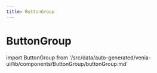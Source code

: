 ```yaml
---
title: ButtonGroup
---
```


# ButtonGroup

<!--
The reference doc content is generated automatically from the source code.
To update this section, update the doc blocks in the source code
-->

import ButtonGroup from '/src/data/auto-generated/venia-ui/lib/components/ButtonGroup/buttonGroup.md'

<ButtonGroup />
